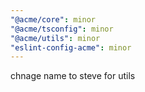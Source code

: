 ```yaml
---
"@acme/core": minor
"@acme/tsconfig": minor
"@acme/utils": minor
"eslint-config-acme": minor
---
```


chnage name to steve for utils
